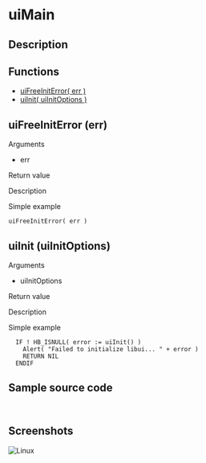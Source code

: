 # **uiMain**

## Description

## Functions
- [uiFreeInitError( err )](#uifreeiniterror-err)
- [uiInit( uiInitOptions )](#uiinit-uiinitoptions)

## uiFreeInitError (err)
Arguments
- err

Return value

Description

Simple example
```harbour
uiFreeInitError( err )
```
## uiInit (uiInitOptions)
Arguments
- uiInitOptions

Return value

Description

Simple example
```harbour
  IF ! HB_ISNULL( error := uiInit() )
    Alert( "Failed to initialize libui... " + error )
    RETURN NIL
  ENDIF
```
## Sample source code
```harbour


```
## Screenshots
![Linux](../tutorial/uiGrid_Linux.png "With family Linux Elementary desktop Pantheon, based on GNOME")
